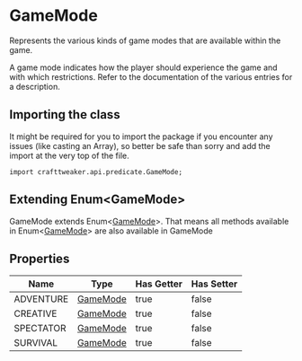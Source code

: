 # GameMode

Represents the various kinds of game modes that are available within the game.

 A game mode indicates how the player should experience the game and with which restrictions. Refer to the
 documentation of the various entries for a description.

## Importing the class

It might be required for you to import the package if you encounter any issues (like casting an Array), so better be safe than sorry and add the import at the very top of the file.
```zenscript
import crafttweaker.api.predicate.GameMode;
```


## Extending Enum&lt;GameMode&gt;

GameMode extends Enum&lt;[GameMode](/vanilla/api/predicate/GameMode)&gt;. That means all methods available in Enum&lt;[GameMode](/vanilla/api/predicate/GameMode)&gt; are also available in GameMode

## Properties

| Name | Type | Has Getter | Has Setter |
|------|------|------------|------------|
| ADVENTURE | [GameMode](/vanilla/api/predicate/GameMode) | true | false |
| CREATIVE | [GameMode](/vanilla/api/predicate/GameMode) | true | false |
| SPECTATOR | [GameMode](/vanilla/api/predicate/GameMode) | true | false |
| SURVIVAL | [GameMode](/vanilla/api/predicate/GameMode) | true | false |
